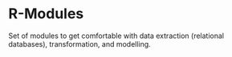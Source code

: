 # R-Modules
Set of modules to get comfortable with data extraction (relational databases), transformation, and modelling. 
